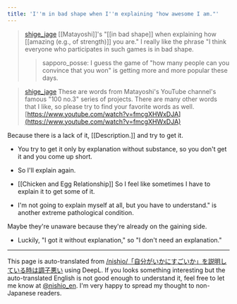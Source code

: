 ```yaml
---
title: 'I''m in bad shape when I''m explaining "how awesome I am."'
---
```


> [shige_jage](https://x.com/shige_jage/status/1855378388690870587) [[Matayoshi]]'s "[[in bad shape]] when explaining how [[amazing (e.g., of strength)]] you are." I really like the phrase "I think everyone who participates in such games is in bad shape.
>  >sapporo_posse: I guess the game of "how many people can you convince that you won" is getting more and more popular these days.

> [shige_jage](https://x.com/shige_jage/status/1855897751047049508) These are words from Matayoshi's YouTube channel's famous "100 no.3" series of projects. There are many other words that I like, so please try to find your favorite words as well.
[https://www.youtube.com/watch?v=fmcgXHWxDJA](https://www.youtube.com/watch?v=fmcgXHWxDJA)

Because there is a lack of it, [[Description.]] and try to get it.
- You try to get it only by explanation without substance, so you don't get it and you come up short.
- So I'll explain again.

- [[Chicken and Egg Relationship]] So I feel like sometimes I have to explain it to get some of it.
- I'm not going to explain myself at all, but you have to understand." is another extreme pathological condition.

Maybe they're unaware because they're already on the gaining side.
- Luckily, "I got it without explanation," so "I don't need an explanation."

---
This page is auto-translated from [/nishio/「自分がいかにすごいか」を説明している時は調子悪い](https://scrapbox.io/nishio/「自分がいかにすごいか」を説明している時は調子悪い) using DeepL. If you looks something interesting but the auto-translated English is not good enough to understand it, feel free to let me know at [@nishio_en](https://twitter.com/nishio_en). I'm very happy to spread my thought to non-Japanese readers.